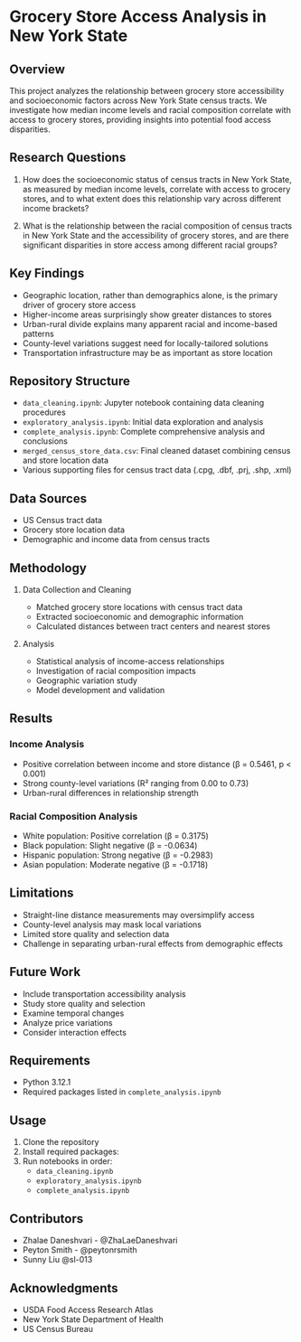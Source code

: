 # Grocery Store Access Analysis in New York State

## Overview
This project analyzes the relationship between grocery store accessibility and socioeconomic factors across New York State census tracts. We investigate how median income levels and racial composition correlate with access to grocery stores, providing insights into potential food access disparities.

## Research Questions
1. How does the socioeconomic status of census tracts in New York State, as measured by median income levels, correlate with access to grocery stores, and to what extent does this relationship vary across different income brackets?

2. What is the relationship between the racial composition of census tracts in New York State and the accessibility of grocery stores, and are there significant disparities in store access among different racial groups?

## Key Findings
- Geographic location, rather than demographics alone, is the primary driver of grocery store access
- Higher-income areas surprisingly show greater distances to stores
- Urban-rural divide explains many apparent racial and income-based patterns
- County-level variations suggest need for locally-tailored solutions
- Transportation infrastructure may be as important as store location

## Repository Structure
- `data_cleaning.ipynb`: Jupyter notebook containing data cleaning procedures
- `exploratory_analysis.ipynb`: Initial data exploration and analysis
- `complete_analysis.ipynb`: Complete comprehensive analysis and conclusions
- `merged_census_store_data.csv`: Final cleaned dataset combining census and store location data
- Various supporting files for census tract data (.cpg, .dbf, .prj, .shp, .xml)

## Data Sources
- US Census tract data
- Grocery store location data
- Demographic and income data from census tracts

## Methodology
1. Data Collection and Cleaning
   - Matched grocery store locations with census tract data
   - Extracted socioeconomic and demographic information
   - Calculated distances between tract centers and nearest stores

2. Analysis
   - Statistical analysis of income-access relationships
   - Investigation of racial composition impacts
   - Geographic variation study
   - Model development and validation

## Results
### Income Analysis
- Positive correlation between income and store distance (β = 0.5461, p < 0.001)
- Strong county-level variations (R² ranging from 0.00 to 0.73)
- Urban-rural differences in relationship strength

### Racial Composition Analysis
- White population: Positive correlation (β = 0.3175)
- Black population: Slight negative (β = -0.0634)
- Hispanic population: Strong negative (β = -0.2983)
- Asian population: Moderate negative (β = -0.1718)

## Limitations
- Straight-line distance measurements may oversimplify access
- County-level analysis may mask local variations
- Limited store quality and selection data
- Challenge in separating urban-rural effects from demographic effects

## Future Work
- Include transportation accessibility analysis
- Study store quality and selection
- Examine temporal changes
- Analyze price variations
- Consider interaction effects

## Requirements
- Python 3.12.1
- Required packages listed in `complete_analysis.ipynb`

## Usage
1. Clone the repository
2. Install required packages:
3. Run notebooks in order:
   - `data_cleaning.ipynb`
   - `exploratory_analysis.ipynb`
   - `complete_analysis.ipynb`

## Contributors
- Zhalae Daneshvari - @ZhaLaeDaneshvari
- Peyton Smith - @peytonrsmith
- Sunny Liu @sl-013

## Acknowledgments
- USDA Food Access Research Atlas
- New York State Department of Health
- US Census Bureau